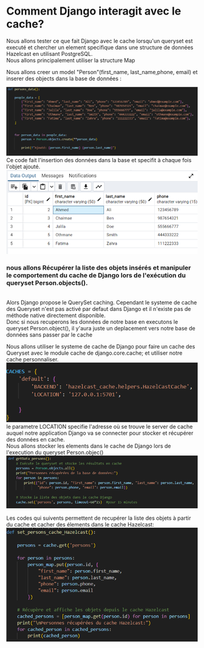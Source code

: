 <h1>Comment Django interagit avec le cache?</h1>

<p>Nous allons tester ce que fait Django avec le cache lorsqu'un queryset est executé et chercher un element specifique dans une structure de données Hazelcast en utilisant PostgreSQL.
<br/>
Nous allons principalement utiliser la structure Map
<br/>

</p>

<p>Nous allons creer un model "Person"(first_name, last_name,phone, email) et inserer des objects dans la base de données :
<br/>

<img src="capture/image2.png"> <br/>
Ce code fait l'insertion des données dans la base et specifit à chaque fois l'objet ajouté.
<img src="capture/image1.png"> 
<br/>
<h3> nous allons Récupérer la liste des objets insérés et manipuler le comportement du cache de Django lors de l'exécution du queryset Person.objects(). </h3> 

 <br/>
 Alors Django propose le QuerySet caching. Cependant le systeme de cache des Queryset n'est pas activé par defaut dans Django et il n'existe pas de méthode native directement disponible. <br/>
 Donc si nous recuperons les données de notre base en executons le queryset Person.object(), il y'aura juste un deplacement vers notre base de données sans passer par le cache </p>

 <p>Nous allons utiliser le systeme de cache de Django pour faire un cache des Queryset avec le module cache de django.core.cache; et utiliser notre cache personnaliser.
<br/>
 <img src="capture/image3.png"> <br>
 le parametre LOCATION specifie l'adresse où se trouve le server de cache auquel notre application Django va se connecter pour stocker et récupérer des données en cache.
 <br/>
Nous allons stocker les elements dans le cache de Django lors de l'execution du queryset Person.objec()<br>
<img src="capture/image4.png"> <br>

Les codes qui suivents permettent de recupérer la liste des objets à partir du cache et cacher des élements dans le cache Hazelcast: <br>
<img src="capture/image5.png">
 